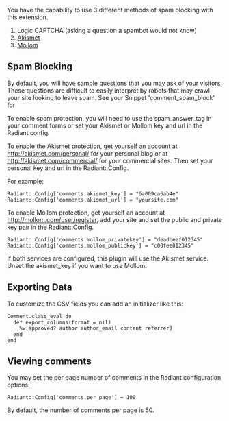 You have the capability to use 3 different methods of spam blocking with this extension.

1. Logic CAPTCHA (asking a question a spambot would not know)
2. [Akismet](http://akismet.com/) 
3. [Mollom](http://mollom.com/)

## Spam Blocking

By default, you will have sample questions that you may ask of your visitors. These questions are difficult
to easily interpret by robots that may crawl your site looking to leave spam. See your Snippet 'comment\_spam\_block'
for 

To enable spam protection, you will need to use the spam\_answer\_tag in your comment forms or set your 
Akismet or Mollom key and url in the Radiant config.

To enable the Akismet protection, get yourself an account at http://akismet.com/personal/ for your personal
blog or at http://akismet.com/commercial/ for your commercial sites. Then set your personal key and url
in the Radiant::Config.

For example:

    Radiant::Config['comments.akismet_key'] = "6a009ca6ab4e"
    Radiant::Config['comments.akismet_url'] = "yoursite.com"

To enable Mollom protection, get yourself an account at http://mollom.com/user/register, add your site and
set the public and private key pair in the Radiant::Config.

    Radiant::Config['comments.mollom_privatekey'] = "deadbeef012345"
    Radiant::Config['comments.mollom_publickey'] = "c00fee012345"

If both services are configured, this plugin will use the Akismet service. Unset the akismet_key if you
want to use Mollom.

## Exporting Data

To customize the CSV fields you can add an initializer like this:

    Comment.class_eval do
      def export_columns(format = nil)
        %w[approved? author author_email content referrer]
      end
    end
    
## Viewing comments

You may set the per page number of comments in the Radiant configuration options:
    
    Radiant::Config['comments.per_page'] = 100
    
By default, the number of comments per page is 50.